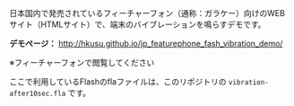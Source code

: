 日本国内で発売されているフィーチャーフォン（通称：ガラケー）向けのWEBサイト（HTMLサイト）で、端末のバイブレーションを鳴らすデモです。

**デモページ：** http://hkusu.github.io/jp_featurephone_fash_vibration_demo/

※フィーチャーフォンで閲覧してください

ここで利用しているFlashのflaファイルは、このリポジトリの `vibration-after10sec.fla` です。






